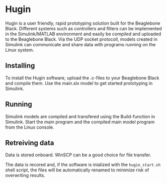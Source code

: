 # Hugin
Hugin is a user friendly, rapid prototyping solution built for the Beaglebone Black. Different systems such as controllers and filters can be implemented in the Simulink/MATLAB environment and easily be compiled and uploaded to the Beaglebone Black. Via the UDP socket protocoll, models created in Simulink can communicate and share data with programs running on the Linux system. 

## Installing
To install the Hugin software, upload the .c-files to your Beaglebone Black and compile them. 
Use the main.slx model to get started prototyping in Simulink.

## Running
Simulink models are compiled and transfered using the Build-function in Simulink. 
Start the main program and the compiled main model program from the Linux console.

## Retreiving data
Data is stored onboard. WinSCP can be a good choice for file transfer.

The data is recored and, if the software is inialized with the `hugin_start.sh` shell script, the files will be automatically renamed to minimize risk of overwriting results.
